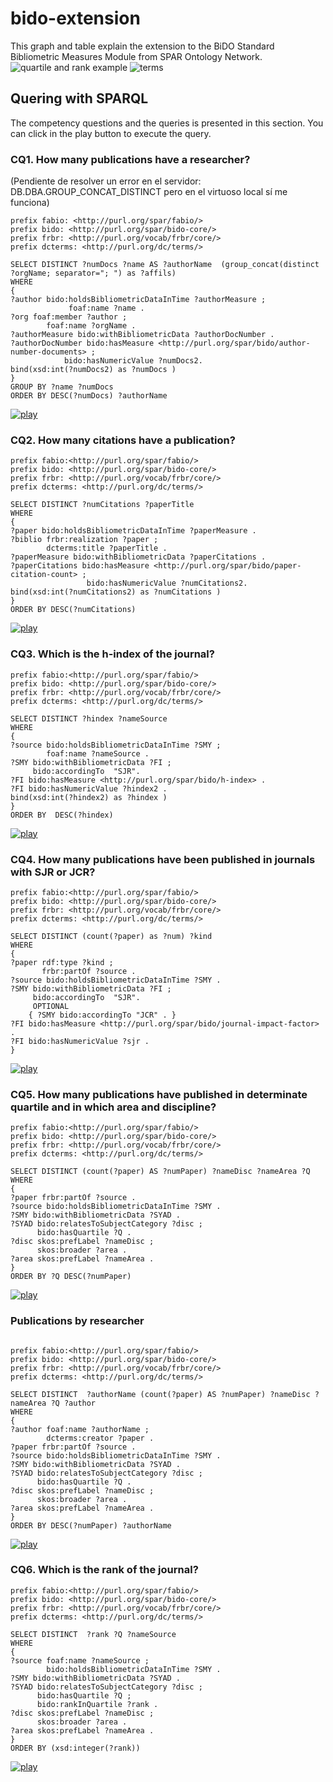 # bido-extension
This graph and table explain the extension to the BiDO Standard Bibliometric Measures Module from SPAR Ontology Network.
![quartile and rank example](https://user-images.githubusercontent.com/43136359/48908321-394b9980-ee6a-11e8-839a-b033f6f3f4bd.jpeg)
![terms](https://user-images.githubusercontent.com/43136359/48908602-1372c480-ee6b-11e8-900e-917115366209.JPG)
## Quering with SPARQL  
The competency questions and the queries is presented in this section. You can click in the play button to execute the query.  
### CQ1. How many publications have a researcher? 
(Pendiente de resolver un error en el servidor: DB.DBA.GROUP_CONCAT_DISTINCT pero en el virtuoso local sí me funciona)
```
prefix fabio: <http://purl.org/spar/fabio/>  
prefix bido: <http://purl.org/spar/bido-core/>  
prefix frbr: <http://purl.org/vocab/frbr/core/>  
prefix dcterms: <http://purl.org/dc/terms/>  
  
SELECT DISTINCT ?numDocs ?name AS ?authorName  (group_concat(distinct ?orgName; separator="; ") as ?affils)  
WHERE  
{  
?author bido:holdsBibliometricDataInTime ?authorMeasure ;   
             foaf:name ?name .  
?org foaf:member ?author ;  
        foaf:name ?orgName .  
?authorMeasure bido:withBibliometricData ?authorDocNumber .  
?authorDocNumber bido:hasMeasure <http://purl.org/spar/bido/author-number-documents> ;  
            bido:hasNumericValue ?numDocs2.  
bind(xsd:int(?numDocs2) as ?numDocs )  
}   
GROUP BY ?name ?numDocs  
ORDER BY DESC(?numDocs) ?authorName  
```
[![play](https://user-images.githubusercontent.com/43136359/47848297-3959fb80-ddce-11e8-8124-4f86d53d4d2a.png)](http://spar.linkeddata.es/sparql)  
### CQ2. How many citations have a publication?  
```
prefix fabio:<http://purl.org/spar/fabio/>  
prefix bido: <http://purl.org/spar/bido-core/>  
prefix frbr: <http://purl.org/vocab/frbr/core/>      
prefix dcterms: <http://purl.org/dc/terms/>  
  
SELECT DISTINCT ?numCitations ?paperTitle  
WHERE  
{  
?paper bido:holdsBibliometricDataInTime ?paperMeasure .  
?biblio frbr:realization ?paper ;  
        dcterms:title ?paperTitle .  
?paperMeasure bido:withBibliometricData ?paperCitations .  
?paperCitations bido:hasMeasure <http://purl.org/spar/bido/paper-citation-count> ;  
                 bido:hasNumericValue ?numCitations2.  
bind(xsd:int(?numCitations2) as ?numCitations )  
}  
ORDER BY DESC(?numCitations)  
```
[![play](https://user-images.githubusercontent.com/43136359/47848297-3959fb80-ddce-11e8-8124-4f86d53d4d2a.png)](https://bit.ly/2Qhzx37)  
### CQ3. Which is the h-index of the journal?
```
prefix fabio:<http://purl.org/spar/fabio/>  
prefix bido: <http://purl.org/spar/bido-core/>  
prefix frbr: <http://purl.org/vocab/frbr/core/>     
prefix dcterms: <http://purl.org/dc/terms/>  
  
SELECT DISTINCT ?hindex ?nameSource  
WHERE  
{  
?source bido:holdsBibliometricDataInTime ?SMY ;  
        foaf:name ?nameSource .      
?SMY bido:withBibliometricData ?FI ;  
     bido:accordingTo  "SJR".  
?FI bido:hasMeasure <http://purl.org/spar/bido/h-index> .  
?FI bido:hasNumericValue ?hindex2 .  
bind(xsd:int(?hindex2) as ?hindex )  
}  
ORDER BY  DESC(?hindex)  
```
[![play](https://user-images.githubusercontent.com/43136359/47848297-3959fb80-ddce-11e8-8124-4f86d53d4d2a.png)](https://bit.ly/2R9AR5d)  
### CQ4. How many publications have been published in journals with SJR or JCR?
```
prefix fabio:<http://purl.org/spar/fabio/>  
prefix bido: <http://purl.org/spar/bido-core/>  
prefix frbr: <http://purl.org/vocab/frbr/core/>      
prefix dcterms: <http://purl.org/dc/terms/>  
  
SELECT DISTINCT (count(?paper) as ?num) ?kind  
WHERE  
{  
?paper rdf:type ?kind ;  
       frbr:partOf ?source .  
?source bido:holdsBibliometricDataInTime ?SMY .        
?SMY bido:withBibliometricData ?FI ;  
     bido:accordingTo  "SJR".  
     OPTIONAL  
    { ?SMY bido:accordingTo "JCR" . }  
?FI bido:hasMeasure <http://purl.org/spar/bido/journal-impact-factor> .  
?FI bido:hasNumericValue ?sjr .  
}  
```
[![play](https://user-images.githubusercontent.com/43136359/47848297-3959fb80-ddce-11e8-8124-4f86d53d4d2a.png)](https://bit.ly/2S76NYc)  
### CQ5. How many publications have published in determinate quartile and in which area and discipline?
```
prefix fabio:<http://purl.org/spar/fabio/>  
prefix bido: <http://purl.org/spar/bido-core/>  
prefix frbr: <http://purl.org/vocab/frbr/core/>      
prefix dcterms: <http://purl.org/dc/terms/>  
  
SELECT DISTINCT (count(?paper) AS ?numPaper) ?nameDisc ?nameArea ?Q  
WHERE  
{  
?paper frbr:partOf ?source .  
?source bido:holdsBibliometricDataInTime ?SMY .  
?SMY bido:withBibliometricData ?SYAD .  
?SYAD bido:relatesToSubjectCategory ?disc ;  
      bido:hasQuartile ?Q .  
?disc skos:prefLabel ?nameDisc ;  
      skos:broader ?area .  
?area skos:prefLabel ?nameArea .  
}  
ORDER BY ?Q DESC(?numPaper)  
```
[![play](https://user-images.githubusercontent.com/43136359/47848297-3959fb80-ddce-11e8-8124-4f86d53d4d2a.png)](https://bit.ly/2BsF7HP)  
### Publications by researcher 
```
  
prefix fabio:<http://purl.org/spar/fabio/>  
prefix bido: <http://purl.org/spar/bido-core/>  
prefix frbr: <http://purl.org/vocab/frbr/core/>      
prefix dcterms: <http://purl.org/dc/terms/>  
  
SELECT DISTINCT  ?authorName (count(?paper) AS ?numPaper) ?nameDisc ?nameArea ?Q ?author  
WHERE  
{  
?author foaf:name ?authorName ;  
        dcterms:creator ?paper .  
?paper frbr:partOf ?source .  
?source bido:holdsBibliometricDataInTime ?SMY .  
?SMY bido:withBibliometricData ?SYAD .  
?SYAD bido:relatesToSubjectCategory ?disc ;  
      bido:hasQuartile ?Q .  
?disc skos:prefLabel ?nameDisc ;  
      skos:broader ?area .  
?area skos:prefLabel ?nameArea .  
}  
ORDER BY DESC(?numPaper) ?authorName  
```
[![play](https://user-images.githubusercontent.com/43136359/47848297-3959fb80-ddce-11e8-8124-4f86d53d4d2a.png)](https://bit.ly/2PMo8sK)   
### CQ6. Which is the rank of the journal?
```
prefix fabio:<http://purl.org/spar/fabio/>  
prefix bido: <http://purl.org/spar/bido-core/>  
prefix frbr: <http://purl.org/vocab/frbr/core/>      
prefix dcterms: <http://purl.org/dc/terms/>  
  
SELECT DISTINCT  ?rank ?Q ?nameSource  
WHERE  
{  
?source foaf:name ?nameSource ;  
        bido:holdsBibliometricDataInTime ?SMY .  
?SMY bido:withBibliometricData ?SYAD .  
?SYAD bido:relatesToSubjectCategory ?disc ;  
      bido:hasQuartile ?Q ;  
      bido:rankInQuartile ?rank .  
?disc skos:prefLabel ?nameDisc ;  
      skos:broader ?area .  
?area skos:prefLabel ?nameArea .  
}  
ORDER BY (xsd:integer(?rank))  
```
[![play](https://user-images.githubusercontent.com/43136359/47848297-3959fb80-ddce-11e8-8124-4f86d53d4d2a.png)](https://bit.ly/2S7coxG)  
